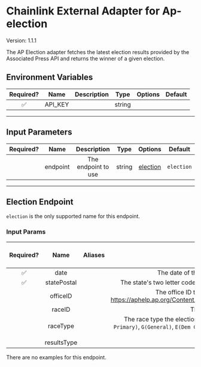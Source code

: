 # Chainlink External Adapter for Ap-election

Version: 1.1.1

The AP Election adapter fetches the latest election results provided by the Associated Press API and returns the winner of a given election.

## Environment Variables

| Required? |  Name   | Description |  Type  | Options | Default |
| :-------: | :-----: | :---------: | :----: | :-----: | :-----: |
|    ✅     | API_KEY |             | string |         |         |

---

## Input Parameters

| Required? |   Name   |     Description     |  Type  |            Options             |  Default   |
| :-------: | :------: | :-----------------: | :----: | :----------------------------: | :--------: |
|           | endpoint | The endpoint to use | string | [election](#election-endpoint) | `election` |

---

## Election Endpoint

`election` is the only supported name for this endpoint.

### Input Params

| Required? |    Name     | Aliases |                                                                                    Description                                                                                     |  Type  |           Options            | Default | Depends On | Not Valid With |
| :-------: | :---------: | :-----: | :--------------------------------------------------------------------------------------------------------------------------------------------------------------------------------: | :----: | :--------------------------: | :-----: | :--------: | :------------: |
|    ✅     |    date     |         |                                                                  The date of the election formatted as YYYY-MM-DD                                                                  | string |                              |         |            |                |
|    ✅     | statePostal |         |                                                The state's two letter code e.g CA. `US` to get the results of a nationwide election                                                | string |                              |         |            |                |
|           |  officeID   |         |                    The office ID the election is for. List can be found here https://aphelp.ap.org/Content/SupportDocs/Elections/API/#t=Office_ID_Examples.htm                     | string |                              |         |            |                |
|           |   raceID    |         |                                                                          The race ID the election is for                                                                           | string |                              |         |            |                |
|           |  raceType   |         | The race type the election is for. The race type can be `D(Dem Primary)`, `R(GOP Primary)`, `G(General)`, `E(Dem Caucus)`, `S(GOP Caucus)`, `X(Open Primary or special use cases)` | string | `D`, `R`, `G`, `E`, `S`, `X` |   `D`   |            |                |
|           | resultsType |         |                                                                                                                                                                                    | string |                              |   `l`   |            |                |

There are no examples for this endpoint.
